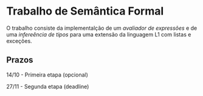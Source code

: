 # Trabalho de Semântica Formal

O trabalho consiste da implementalção de um _avaliador de expressões_ e de uma _infereência de tipos_ para uma extensão da linguagem L1 com listas e exceções.

## Prazos

14/10 - Primeira etapa (opcional)

27/11 - Segunda etapa (deadline)
